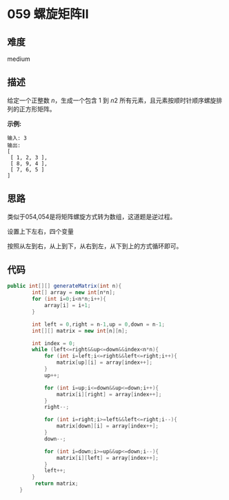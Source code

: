 # 059 螺旋矩阵II

## 难度

medium

## 描述

给定一个正整数 *n*，生成一个包含 1 到 *n*2 所有元素，且元素按顺时针顺序螺旋排列的正方形矩阵。

**示例:**

```
输入: 3
输出:
[
 [ 1, 2, 3 ],
 [ 8, 9, 4 ],
 [ 7, 6, 5 ]
]
```

## 思路

类似于054,054是将矩阵螺旋方式转为数组，这道题是逆过程。

设置上下左右，四个变量

按照从左到右，从上到下，从右到左，从下到上的方式循环即可。

## 代码

```java
public int[][] generateMatrix(int n){
        int[] array = new int[n*n];
        for (int i=0;i<n*n;i++){
            array[i] = i+1;
        }

        int left = 0,right = n-1,up = 0,down = n-1;
        int[][] matrix = new int[n][n];

        int index = 0;
        while (left<=right&&up<=down&&index<n*n){
            for (int i=left;i<=right&&left<=right;i++){
                matrix[up][i] = array[index++];
            }
            up++;

            for (int i=up;i<=down&&up<=down;i++){
                matrix[i][right] = array[index++];
            }
            right--;

            for (int i=right;i>=left&&left<=right;i--){
                matrix[down][i] = array[index++];
            }
            down--;

            for (int i=down;i>=up&&up<=down;i--){
                matrix[i][left] = array[index++];
            }
            left++;
        }
         return matrix;
    }
```

